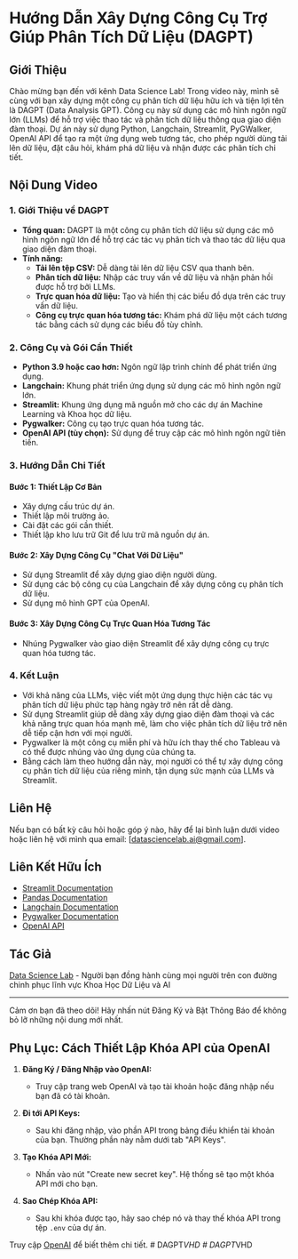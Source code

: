 # Hướng Dẫn Xây Dựng Công Cụ Trợ Giúp Phân Tích Dữ Liệu (DAGPT)

## Giới Thiệu

Chào mừng bạn đến với kênh Data Science Lab! Trong video này, mình sẽ cùng với bạn xây dựng một công cụ phân tích dữ liệu hữu ích và tiện lợi tên là DAGPT (Data Analysis GPT). Công cụ này sử dụng các mô hình ngôn ngữ lớn (LLMs) để hỗ trợ việc thao tác và phân tích dữ liệu thông qua giao diện đàm thoại. Dự án này sử dụng Python, Langchain, Streamlit, PyGWalker, OpenAI API để tạo ra một ứng dụng web tương tác, cho phép người dùng tải lên dữ liệu, đặt câu hỏi, khám phá dữ liệu và nhận được các phân tích chi tiết.

## Nội Dung Video

### 1. Giới Thiệu về DAGPT

- **Tổng quan:** DAGPT là một công cụ phân tích dữ liệu sử dụng các mô hình ngôn ngữ lớn để hỗ trợ các tác vụ phân tích và thao tác dữ liệu qua giao diện đàm thoại.
- **Tính năng:**
  - **Tải lên tệp CSV:** Dễ dàng tải lên dữ liệu CSV qua thanh bên.
  - **Phân tích dữ liệu:** Nhập các truy vấn về dữ liệu và nhận phản hồi được hỗ trợ bởi LLMs.
  - **Trực quan hóa dữ liệu:** Tạo và hiển thị các biểu đồ dựa trên các truy vấn dữ liệu.
  - **Công cụ trực quan hóa tương tác:** Khám phá dữ liệu một cách tương tác bằng cách sử dụng các biểu đồ tùy chỉnh.

### 2. Công Cụ và Gói Cần Thiết

- **Python 3.9 hoặc cao hơn:** Ngôn ngữ lập trình chính để phát triển ứng dụng.
- **Langchain:** Khung phát triển ứng dụng sử dụng các mô hình ngôn ngữ lớn.
- **Streamlit:** Khung ứng dụng mã nguồn mở cho các dự án Machine Learning và Khoa học dữ liệu.
- **Pygwalker:** Công cụ tạo trực quan hóa tương tác.
- **OpenAI API (tùy chọn):** Sử dụng để truy cập các mô hình ngôn ngữ tiên tiến.

### 3. Hướng Dẫn Chi Tiết

#### Bước 1: Thiết Lập Cơ Bản

- Xây dựng cấu trúc dự án.
- Thiết lập môi trường ảo.
- Cài đặt các gói cần thiết.
- Thiết lập kho lưu trữ Git để lưu trữ mã nguồn dự án.

#### Bước 2: Xây Dựng Công Cụ "Chat Với Dữ Liệu"

- Sử dụng Streamlit để xây dựng giao diện người dùng.
- Sử dụng các bộ công cụ của Langchain để xây dựng công cụ phân tích dữ liệu.
- Sử dụng mô hình GPT của OpenAI.

#### Bước 3: Xây Dựng Công Cụ Trực Quan Hóa Tương Tác

- Nhúng Pygwalker vào giao diện Streamlit để xây dựng công cụ trực quan hóa tương tác.

### 4. Kết Luận

- Với khả năng của LLMs, việc viết một ứng dụng thực hiện các tác vụ phân tích dữ liệu phức tạp hàng ngày trở nên rất dễ dàng.
- Sử dụng Streamlit giúp dễ dàng xây dựng giao diện đàm thoại và các khả năng trực quan hóa mạnh mẽ, làm cho việc phân tích dữ liệu trở nên dễ tiếp cận hơn với mọi người.
- Pygwalker là một công cụ miễn phí và hữu ích thay thế cho Tableau và có thể được nhúng vào ứng dụng của chúng ta.
- Bằng cách làm theo hướng dẫn này, mọi người có thể tự xây dựng công cụ phân tích dữ liệu của riêng mình, tận dụng sức mạnh của LLMs và Streamlit.

## Liên Hệ

Nếu bạn có bất kỳ câu hỏi hoặc góp ý nào, hãy để lại bình luận dưới video hoặc liên hệ với mình qua email: [datasciencelab.ai@gmail.com].

## Liên Kết Hữu Ích

- [Streamlit Documentation](https://docs.streamlit.io/)
- [Pandas Documentation](https://pandas.pydata.org/docs/)
- [Langchain Documentation](https://langchain.com/docs/)
- [Pygwalker Documentation](https://pygwalker.github.io/)
- [OpenAI API](https://www.openai.com/)

## Tác Giả

[Data Science Lab](https://www.youtube.com/@datascience-lab) - Người bạn đồng hành cùng mọi người trên con đường chinh phục lĩnh vực Khoa Học Dữ Liệu và AI

---

Cảm ơn bạn đã theo dõi! Hãy nhấn nút Đăng Ký và Bật Thông Báo để không bỏ lỡ những nội dung mới nhất.

## Phụ Lục: Cách Thiết Lập Khóa API của OpenAI

1. **Đăng Ký / Đăng Nhập vào OpenAI:**

   - Truy cập trang web OpenAI và tạo tài khoản hoặc đăng nhập nếu bạn đã có tài khoản.

2. **Đi tới API Keys:**

   - Sau khi đăng nhập, vào phần API trong bảng điều khiển tài khoản của bạn. Thường phần này nằm dưới tab "API Keys".

3. **Tạo Khóa API Mới:**

   - Nhấn vào nút "Create new secret key". Hệ thống sẽ tạo một khóa API mới cho bạn.

4. **Sao Chép Khóa API:**
   - Sau khi khóa được tạo, hãy sao chép nó và thay thế khóa API trong tệp `.env` của dự án.

Truy cập [OpenAI](https://www.openai.com/) để biết thêm chi tiết.
#   D A G P T _ V H D  
 #   D A G P T _ V H D  
 